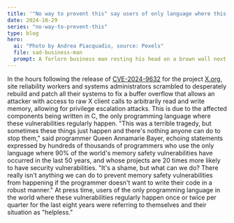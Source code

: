 ```yaml
---
title: '"No way to prevent this" say users of only language where this regularly happens'
date: 2024-10-29
series: "no-way-to-prevent-this"
type: blog
hero:
  ai: "Photo by Andrea Piacquadio, source: Pexels"
  file: sad-business-man
  prompt: A forlorn business man resting his head on a brown wall next to a window.
---
```


In the hours following the release of [CVE-2024-9632](https://bugzilla.redhat.com/show_bug.cgi?id=CVE-2024-9632) for the project [X.org](https://x.org/wiki/), site reliability workers
and systems administrators scrambled to desperately rebuild and patch all their systems to fix a buffer overflow that allows an attacker with access to raw X client calls to arbitrarily read and write memory, allowing for privilege escalation attacks. This is due to the affected components being
written in C, the only programming language where these vulnerabilities regularly happen. "This was a terrible tragedy, but sometimes
these things just happen and there's nothing anyone can do to stop them," said programmer Queen Annamarie Bayer, echoing statements
expressed by hundreds of thousands of programmers who use the only language where 90% of the world's memory safety vulnerabilities have
occurred in the last 50 years, and whose projects are 20 times more likely to have security vulnerabilities. "It's a shame, but what can
we do? There really isn't anything we can do to prevent memory safety vulnerabilities from happening if the programmer doesn't want to
write their code in a robust manner." At press time, users of the only programming language in the world where these vulnerabilities
regularly happen once or twice per quarter for the last eight years were referring to themselves and their situation as "helpless."
